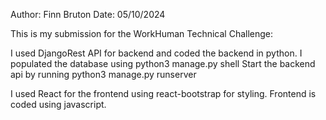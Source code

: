 Author: Finn Bruton
Date: 05/10/2024

This is my submission for the WorkHuman Technical Challenge:

I used DjangoRest API for backend and coded the backend in python. I populated the database using python3 manage.py shell
Start the backend api by running 
    python3 manage.py runserver

I used React for the frontend using react-bootstrap for styling. Frontend is coded using javascript.

